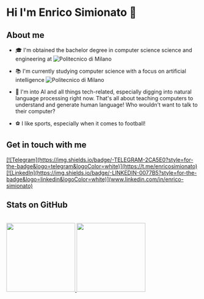 <h1 align="left">Hi I'm Enrico Simionato 👋</h1>

<h2 align="left">About me</h2>

- 🎓 I'm obtained the bachelor degree in computer science science and engineering at ![Politecnico di Milano](https://www.polimi.it)

- 📚 I'm currently studying computer science with a focus on artificial intelligence ![Politecnico di Milano](https://www.polimi.it)
  
- 🔭 I'm into AI and all things tech-related, especially digging into natural language processing right now. That's all about teaching computers to understand and generate human language! Who wouldn't want to talk to their computer?

- ⚽ I like sports, especially when it comes to football!
  
<h2 align="left">Get in touch with me</h2>

<a href="https://github.com/EnricoSimionato">  
[![Telegram](https://img.shields.io/badge/-TELEGRAM-2CA5E0?style=for-the-badge&logo=telegram&logoColor=white)](https://t.me/enricosimionato)
[![LinkedIn](https://img.shields.io/badge/-LINKEDIN-0077B5?style=for-the-badge&logo=linkedin&logoColor=white)](www.linkedin.com/in/enrico-simionato)
</a>

<h2 align="left">Stats on GitHub</h2>
<br/>
<a href="https://github.com/EnricoSimionato">
  <img height="180em" src="https://github-readme-stats.vercel.app/api?username=EnricoSimionato&show_icons=true&theme=dark"/>
  <img height="180em" src="https://github-readme-stats.vercel.app/api/top-langs/?username=EnricoSimionato&show_icons=true&theme=dark&layout=compact"/>
</a>
<br/>
